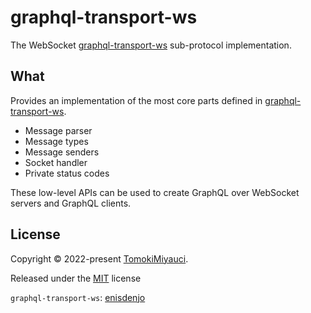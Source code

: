 # graphql-transport-ws

The WebSocket
[graphql-transport-ws](https://github.com/enisdenjo/graphql-ws/blob/master/PROTOCOL.md)
sub-protocol implementation.

## What

Provides an implementation of the most core parts defined in
[graphql-transport-ws](https://github.com/enisdenjo/graphql-ws/blob/master/PROTOCOL.md).

- Message parser
- Message types
- Message senders
- Socket handler
- Private status codes

These low-level APIs can be used to create GraphQL over WebSocket servers and
GraphQL clients.

## License

Copyright © 2022-present [TomokiMiyauci](https://github.com/TomokiMiyauci).

Released under the [MIT](./LICENSE) license

`graphql-transport-ws`: [enisdenjo](https://github.com/enisdenjo)
